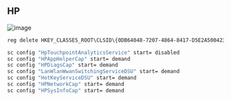 ## HP

![image](https://user-images.githubusercontent.com/1501327/160033928-316ece97-b5bd-478d-b306-db5c3cd4ec0d.png)

```bat
reg delete HKEY_CLASSES_ROOT\CLSID\{0DB64048-7207-4864-8417-D5E2A500423D}
```

```bat
sc config "HpTouchpointAnalyticsService" start= disabled
sc config "HPAppHelperCap" start= demand
sc config "HPDiagsCap" start= demand
sc config "LanWlanWwanSwitchingServiceDSU" start= demand
sc config "HotKeyServiceDSU" start= demand
sc config "HPNetworkCap" start= demand
sc config "HPSysInfoCap" start= demand
```
